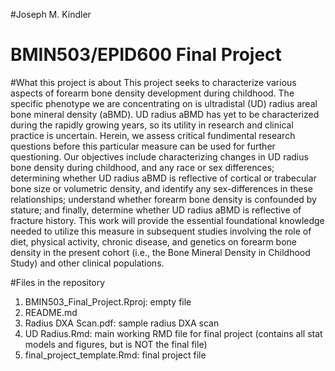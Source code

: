 #Joseph M. Kindler
# BMIN503/EPID600 Final Project

#What this project is about
This project seeks to characterize various aspects of forearm bone density development during childhood. The specific phenotype we are concentrating on is ultradistal (UD) radius areal bone mineral density (aBMD). UD radius aBMD has yet to be characterized during the rapidly growing years, so its utility in research and clinical practice is uncertain. Herein, we assess critical fundimental research questions before this particular measure can be used for further questioning. Our objectives include characterizing changes in UD radius bone density during childhood, and any race or sex differences; determining whether UD radius aBMD is reflective of cortical or trabecular bone size or volumetric density, and identify any sex-differences in these relationships; understand whether forearm bone density is confounded by stature; and finally, determine whether UD radius aBMD is reflective of fracture history. This work will provide the essential foundational knowledge needed to utilize this measure in subsequent studies involving the role of diet, physical activity, chronic disease, and genetics on forearm bone density in the present cohort (i.e., the Bone Mineral Density in Childhood Study) and other clinical populations. 

#Files in the repository
1. BMIN503_Final_Project.Rproj: empty file
2. README.md
3. Radius DXA Scan.pdf: sample radius DXA scan
4. UD Radius.Rmd: main working RMD file for final project (contains all stat models and figures, but is NOT the final file)
5. final_project_template.Rmd: final project file


